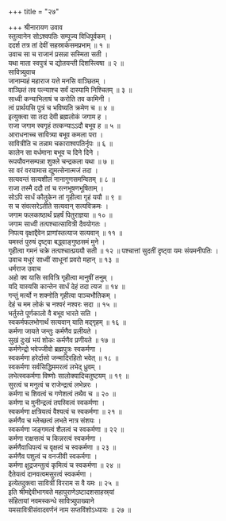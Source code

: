 +++
title = "२७"

+++
श्रीनारायण उवाव  
स्तुत्वानेन सोऽश्वपतिः सम्पूज्य विधिपूर्वकम् ।  
ददर्श तत्र तां देवीं सहस्रार्कसमप्रभाम् ॥ १ ॥  
उवाच सा च राजानं प्रसन्ना सस्मिता सती ।  
यथा माता स्वपुत्रं च द्योतयन्ती दिशस्त्विषा ॥ २ ॥  
सावित्र्युवाच  
जानाम्यहं महाराज यत्ते मनसि वाञ्छितम् ।  
वाञ्छितं तव पत्न्याश्च सर्वं दास्यामि निश्चितम् ॥ ३ ॥  
साध्वी कन्याभिलाषं च करोति तव कामिनी ।  
त्वं प्रार्थयसि पुत्रं च भविष्यति क्रमेण च ॥ ४ ॥  
इत्युक्त्वा सा तदा देवी ब्रह्मलोकं जगाम ह ।  
राजा जगाम स्वगृहं तत्कन्याऽऽदौ बभूव ह ॥ ५ ॥  
आराधनाच्च सावित्र्या बभूव कमला परा ।  
सावित्रीति च तन्नाम चकाराश्वपतिर्नृपः ॥ ६ ॥  
कालेन सा वर्धमाना बभूव च दिने दिने ।  
रूपयौवनसम्पन्ना शुक्ले चन्द्रकला यथा ॥ ७ ॥  
सा वरं वरयामास द्युमत्सेनात्मजं तदा ।  
सत्यवन्तं सत्यशीलं नानागुणसमन्वितम् ॥ ८ ॥  
राजा तस्मै ददौ तां च रत्नभूषणभूषिताम् ।  
सोऽपि सार्धं कौतुकेन तां गृहीत्वा गृहं ययौ ॥ ९ ॥  
स च संवत्सरेऽतीते सत्यवान् सत्यविक्रमः ।  
जगाम फलकाष्ठार्थं प्रहर्षं पितुराज्ञया ॥ १० ॥  
जगाम साध्वी तत्पश्चात्सावित्री दैवयोगतः ।  
निपत्य वृक्षाद्दैवेन प्राणांस्तत्याज सत्यवान् ॥ ११ ॥  
यमस्तं पुरुषं दृष्ट्वा बद्ध्वाङ्‌गुष्ठसमं मुने ।  
गृहीत्वा गमनं चक्रे तत्पश्चात्प्रययौ सती ॥ १२ ॥
पश्चात्तां सुदतीं दृष्ट्वा यमः संयमनीपतिः ।  
उवाच मधुरं साध्वीं साधूनां प्रवरो महान् ॥ १३ ॥  
धर्मराज उवाच  
अहो क्व यासि सावित्रि गृहीत्वा मानुषीं तनुम् ।  
यदि यास्यसि कान्तेन सार्धं देहं तदा त्यज ॥ १४ ॥  
गन्तुं मर्त्यो न शक्नोति गृहीत्वा पाञ्चभौतिकम् ।  
देहं च मम लोकं च नश्वरं नश्वरः सदा ॥ १५ ॥  
भर्तुस्ते पूर्णकालो वै बभूव भारते सति ।  
स्वकर्मफलभोगार्थं सत्यवान् याति मद्‌गृहम् ॥ १६ ॥  
कर्मणा जायते जन्तुः कर्मणैव प्रलीयते ।  
सुखं दुःखं भयं शोकः कर्मणैव प्रणीयते ॥ १७ ॥  
कर्मणेन्द्रो भवेज्जीवो ब्रह्मपुत्रः स्वकर्मणा ।  
स्वकर्मणा हरेर्दासो जन्मादिरहितो भवेत् ॥ १८ ॥  
स्वकर्मणा सर्वसिद्धिममरत्वं लभेद्‌ ध्रुवम् ।  
लभेत्स्वकर्मणा विष्णोः सालोक्यादिचतुष्टयम् ॥ १९ ॥  
सुरत्वं च मनुत्वं च राजेन्द्रत्वं लभेन्नरः ।  
कर्मणा च शिवत्वं च गणेशत्वं तथैव च ॥ २० ॥  
कर्मणा च मुनीन्द्रत्वं तपस्वित्वं स्वकर्मणा ।  
स्वकर्मणा क्षत्रियत्वं वैश्यत्वं च स्वकर्मणा ॥ २१ ॥  
कर्मणैव च म्लेच्छत्वं लभते नात्र संशयः ।  
स्वकर्मणा जङ्‌गमत्वं शैलत्वं च स्वकर्मणा ॥ २२ ॥  
कर्मणा राक्षसत्वं च किन्नरत्वं स्वकर्मणा ।  
कर्मणैवाधिपत्यं च वृक्षत्वं च स्वकर्मणा ॥ २३ ॥  
कर्मणैव पशुत्वं च वनजीवी स्वकर्मणा ।  
कर्मणा क्षुद्रजन्तुत्वं कृमित्वं च स्वकर्मणा ॥ २४ ॥  
दैतेयत्वं दानवत्वमसुरत्वं स्वकर्मणा ।  
इत्येतदुक्त्वा सावित्रीं विरराम स वै यमः ॥ २५ ॥  
इति श्रीमद्देवीभागवते महापुराणेऽष्टादशसाहस्र्यां  
संहितायां नवमस्कन्धे सावित्र्युपाख्याने  
यमसावित्रीसंवादवर्णनं नाम सप्तविंशोऽध्यायः ॥ २७ ॥
